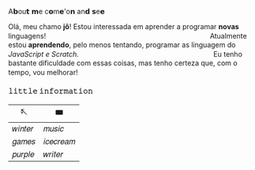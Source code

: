 
A𝗯ou𝘁 𝗺e c𝗼m𝗲'o𝗻 an𝗱 𝘀e𝗲



Olá, meu chamo **jô**! Estou interessada em aprender a programar **novas** linguagens!
ㅤ  ㅤ ㅤ  ㅤ ㅤ  ㅤ ㅤ  ㅤ ㅤ  ㅤ ㅤ  ㅤㅤ  ㅤ ㅤ ㅤ  ㅤㅤ  ㅤ   ㅤ   Atualmente estou **aprendendo**, pelo menos tentando, programar as linguagem do *JavaScript e Scratch.*
ㅤ  ㅤ ㅤ  ㅤ ㅤ  ㅤ   ㅤ  ㅤ ㅤ  ㅤ ㅤ  ㅤ ㅤ  ㅤ  ㅤ ㅤ   Eu tenho bastante dificuldade com essas coisas, mas tenho certeza que, com o tempo, vou melhorar!ㅤ  ㅤ 
ㅤ  ㅤ 
#### 𝚕𝚒𝚝𝚝𝚕𝚎 𝚒𝚗𝚏𝚘𝚛𝚖𝚊𝚝𝚒𝚘𝚗 
| 🪡| 🎟|
| ------ | ------ |
|𝑤𝑖𝑛𝑡𝑒𝑟|𝑚𝑢𝑠𝑖𝑐|
|𝑔𝑎𝑚𝑒𝑠|𝑖𝑐𝑒𝑐𝑟𝑒𝑎𝑚|
|𝑝𝑢𝑟𝑝𝑙𝑒|𝑤𝑟𝑖𝑡𝑒𝑟|

<!---
jenniedoblackpink/jenniedoblackpink is a ✨ special ✨ repository because its `README.md` (this file) appears on your GitHub profile.
You can click the Preview link to take a look at your changes.
--->
